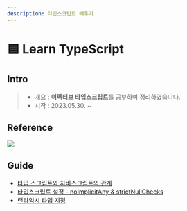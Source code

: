 ```yaml
---
description: 타입스크립트 배우기
---
```


# 🟦 Learn TypeScript

## Intro

> * 개요 : **이펙티브 타입스크립트**를 공부하며 정리하였습니다.
> * 시작 : 2023.05.30. \~

## Reference

![](../assets/ts\_book.png)

## Guide

* [타입 스크립트와 자바스크립트의 관계](https://github.com/ohtaekwon/Frontend-101/blob/main/TypeScript/EffectiveTypeScript/01.%ED%83%80%EC%9E%85%EC%8A%A4%ED%81%AC%EB%A6%BD%ED%8A%B8%20%EC%95%8C%EC%95%84%EB%B3%B4%EA%B8%B0/Item01\_%ED%83%80%EC%9E%85%20%EC%8A%A4%ED%81%AC%EB%A6%BD%ED%8A%B8%EC%99%80%20%EC%9E%90%EB%B0%94%EC%8A%A4%ED%81%AC%EB%A6%BD%ED%8A%B8%EC%9D%98%20%EA%B4%80%EA%B3%84%20.md)
* [타입스크립트 설정 - noImplicitAny & strictNullChecks](https://github.com/ohtaekwon/Frontend-101/blob/main/TypeScript/EffectiveTypeScript/01.%ED%83%80%EC%9E%85%EC%8A%A4%ED%81%AC%EB%A6%BD%ED%8A%B8%20%EC%95%8C%EC%95%84%EB%B3%B4%EA%B8%B0/Item02\_%ED%83%80%EC%9E%85%EC%8A%A4%ED%81%AC%EB%A6%BD%ED%8A%B8%20%EC%84%A4%EC%A0%95.md)
* [런타임시 타입 지정](01./item03\_.md)
